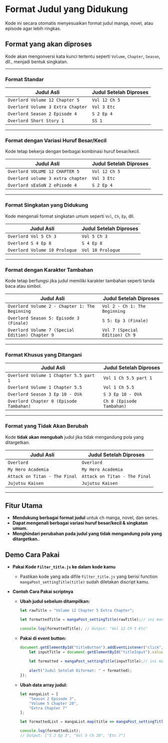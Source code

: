 # Format Judul yang Didukung  

Kode ini secara otomatis menyesuaikan format judul manga, novel, atau episode agar lebih ringkas.  

## **Format yang akan diproses**  

Kode akan mengonversi kata kunci tertentu seperti `Volume`, `Chapter`, `Season`, dll., menjadi bentuk singkatan.  

---

### **Format Standar**  

| **Judul Asli**                 | **Judul Setelah Diproses** |
|---------------------------------|---------------------------|
| `Overlord Volume 12 Chapter 5`          | `Vol 12 Ch 5`             |
| `Overlord Volume 3 Extra Chapter`       | `Vol 3 Etc`               |
| `Overlord Season 2 Episode 4`           | `S 2 Ep 4`                |
| `Overlord Short Story 1`                | `SS 1`                    |

---

### **Format dengan Variasi Huruf Besar/Kecil**  

Kode tetap bekerja dengan berbagai kombinasi huruf besar/kecil.  

| **Judul Asli**                  | **Judul Setelah Diproses** |
|----------------------------------|---------------------------|
| `Overlord VOLUME 12 CHAPTER 5`           | `Vol 12 Ch 5`             |
| `Overlord volume 3 extra chapter`        | `Vol 3 Etc`               |
| `Overlord sEaSoN 2 ePisode 4`            | `S 2 Ep 4`                |

---

### **Format Singkatan yang Didukung**  

Kode mengenali format singkatan umum seperti `Vol`, `Ch`, `Ep`, dll.  

| **Judul Asli**                 | **Judul Setelah Diproses** |
|---------------------------------|---------------------------|
| `Overlord Vol 5 Ch 3`                 | `Vol 5 Ch 3`              |
| `Overlord S 4 Ep 8`                   | `S 4 Ep 8`                |
| `Overlord Volume 10 Prologue`           | `Vol 10 Prologue`         |

---

### **Format dengan Karakter Tambahan**  

Kode tetap berfungsi jika judul memiliki karakter tambahan seperti tanda baca atau simbol.  

| **Judul Asli**                          | **Judul Setelah Diproses** |
|------------------------------------------|---------------------------|
| `Overlord Volume 2 - Chapter 1: The Beginning`   | `Vol 2 - Ch 1: The Beginning` |
| `Overlord Season 5: Episode 3 (Finale)`          | `S 5: Ep 3 (Finale)`          |
| `Overlord Volume 7 (Special Edition) Chapter 9`  | `Vol 7 (Special Edition) Ch 9` |

---

### **Format Khusus yang Ditangani**  

| **Judul Asli**                    | **Judul Setelah Diproses** |
|------------------------------------|---------------------------|
| `Overlord Volume 1 Chapter 5.5 part 1`            | `Vol 1 Ch 5.5 part 1`
| `Overlord Volume 1 Chapter 5.5`            | `Vol 1 Ch 5.5`            |
| `Overlord Season 3 Ep 10 - OVA`            | `S 3 Ep 10 - OVA`         |
| `Overlord Chapter 0 (Episode Tambahan)`       | `Ch 0 (Episode Tambahan)`    |

---

### **Format yang Tidak Akan Berubah**  

Kode **tidak akan mengubah** judul jika tidak mengandung pola yang ditargetkan.  

| **Judul Asli**                | **Judul Setelah Diproses** |
|--------------------------------|---------------------------|
| `Overlord `                   | `Overlord `
| `My Hero Academia`            | `My Hero Academia`        |
| `Attack on Titan - The Final` | `Attack on Titan - The Final` |
| `Jujutsu Kaisen`              | `Jujutsu Kaisen`          |

---

## **Fitur Utama**  

- **Mendukung berbagai format judul** untuk ch manga, novel, dan series.  
- **Dapat mengenali berbagai variasi huruf besar/kecil & singkatan umum.**  
- **Menghindari perubahan pada judul yang tidak mengandung pola yang ditargetkan.**.



## Demo Cara Pakai

- **Pakai Kode `Filter_title.js` ke dalam kode kamu**  
  - Pastikan kode yang ada difile `Filter_title.js` yang berisi function `mangaPost_settingTitle(title)` sudah diletakan discript kamu.

- **Contoh Cara Pakai scriptnya**  

  - **Ubah judul sebelum ditampilkan:**  
    ```js
    let rawTitle = "Volume 12 Chapter 5 Extra Chapter";
    
    let formattedTitle = mangaPost_settingTitle(rawTitle);// ini mangaPost_settingTitle
    
    console.log(formattedTitle); // Output: "Vol 12 Ch 5 Etc"
    ```

  - **Pakai di event button:**  
    ```js
    document.getElementById("titleButton").addEventListener("click", function() {
        let inputTitle = document.getElementById("titleInput").value;
        
        let formatted = mangaPost_settingTitle(inputTitle);// ini mangaPost_settingTitle
        
        alert("Judul Setelah Diformat: " + formatted);
    });
    ```

  - **Ubah data array judul:**  
    ```js
    let mangaList = [
        "Season 2 Episode 3",
        "Volume 5 Chapter 20",
        "Extra Chapter 7"
    ];
    
    let formattedList = mangaList.map(title => mangaPost_settingTitle(title)); // ini mangaPost_settingTitle
    
    console.log(formattedList);
    // Output: ["S 2 Ep 3", "Vol 5 Ch 20", "Etc 7"]
    ```
